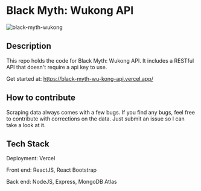# Black Myth: Wukong API
![black-myth-wukong](https://github.com/user-attachments/assets/0d09e4f2-c1e0-4934-8611-94d25aaad0d3)

## Description
This repo holds the code for Black Myth: Wukong API. It includes a RESTful API that doesn't require a api key to use.

Get started at: https://black-myth-wu-kong-api.vercel.app/

## How to contribute
Scraping data always comes with a few bugs. If you find any bugs, feel free to contribute with corrections on the data. Just submit an issue so I can take a look at it.

## Tech Stack
Deployment: Vercel

Front end: ReactJS, React Bootstrap

Back end: NodeJS, Express, MongoDB Atlas
